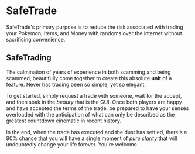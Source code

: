# SafeTrade

SafeTrade's primary purpose is to reduce the risk associated with trading your Pokemon, Items, and Money with randoms over the internet without sacrificing convenience.

## SafeTrading
The culmination of years of experience in both scamming and being scammed, beautifully come together to create this absolute **unit** of a feature. Never has trading been so simple, yet so elegant.  

To get started, simply request a trade with someone, wait for the accept, and then soak in the *beauty* that is the GUI. Once both players are happy and have accepted the terms of the trade, be prepared to have your senses overloaded with the anticipation of what can only be described as the greatest countdown cinematic in recent history.  

In the end, when the trade has executed and the dust has settled, there's a 90% chance that you will have a single moment of *pure clarity* that will undoubtedly change your life forever. You're welcome.
